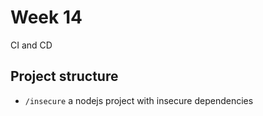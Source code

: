 # Week 14

CI and CD

## Project structure

- `/insecure` a nodejs project with insecure dependencies
